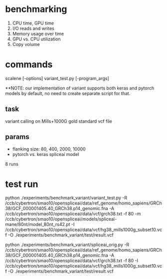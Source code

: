# benchmarking
1. CPU time, GPU time
2. I/O reads and writes
3. Memory usage over time
4. GPU vs. CPU utilization
5. Copy volume

# commands
scalene [-options] variant_test.py [-program_args]

**NOTE: our implementation of variant supports both keras and pytorch models by default, no need to create separate script for that. 

## task
variant calling on Mills+1000G gold standard vcf file

## params
- flanking size: 80, 400, 2000, 10000
- pytorch vs. keras spliceai model

8 runs

# test run
 python ./experiments/benchmark_variant/variant_test.py -R /ccb/cybertron/smao10/openspliceai/data/ref_genome/homo_sapiens/GRCh38/GCF_000001405.40_GRCh38.p14_genomic.fna -A /ccb/cybertron/smao10/openspliceai/data/vcf/grch38.txt -f 80 -m /ccb/cybertron/smao10/openspliceai/models/spliceai-mane/80nt/model_80nt_rs42.pt -I /ccb/cybertron/smao10/openspliceai/data/vcf/hg38_mills1000g_subset10.vcf -O ./experiments/benchmark_variant/test/result.vcf

  python ./experiments/benchmark_variant/spliceai_orig.py -R /ccb/cybertron/smao10/openspliceai/data/ref_genome/homo_sapiens/GRCh38/GCF_000001405.40_GRCh38.p14_genomic.fna -A /ccb/cybertron/smao10/openspliceai/data/vcf/grch38.txt -f 80 -I /ccb/cybertron/smao10/openspliceai/data/vcf/hg38_mills1000g_subset10.vcf -O ./experiments/benchmark_variant/test/result.vcf